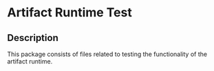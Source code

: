 <!-- (c) https://github.com/MontiCore/monticore -->
# Artifact Runtime Test

## Description
This package consists of files related to testing the functionality of the artifact runtime.
